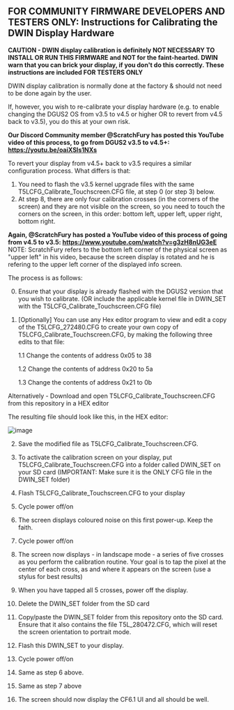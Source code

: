 ## FOR COMMUNITY FIRMWARE DEVELOPERS AND TESTERS ONLY: Instructions for Calibrating the DWIN Display Hardware

**CAUTION - DWIN display calibration is definitely NOT NECESSARY TO INSTALL OR RUN THIS FIRMWARE and NOT for the faint-hearted. DWIN warn that you can brick your display, if you don't do this correctly.  These instructions are included FOR TESTERS ONLY**

DWIN display calibration is normally done at the factory & should not need to be done again by the user.

If, however, you wish to re-calibrate your display hardware (e.g. to enable changing the DGUS2 OS from v3.5 to v4.5 or higher OR to revert from v4.5 back to v3.5), you do this at your own risk. 

**Our Discord Community member @ScratchFury has posted this YouTube video of this process, to go from DGUS2 v3.5 to v4.5+: https://youtu.be/oaiXSls1NXs**

To revert your display from v4.5+ back to v3.5 requires a similar configuration process. 
What differs is that:
1. You need to flash the v3.5 kernel upgrade files with the same T5LCFG_Calibrate_Touchscreen.CFG file, at step 0 (or step 3) below.
2. At step 8, there are only four calibration crosses (in the corners of the screen) and they are not visible on the screen, so you need to touch the corners on the screen, in this order: bottom left, upper left, upper right, bottom right. 

**Again, @ScratchFury has posted a YouTube video of this process of going from v4.5 to v3.5: https://www.youtube.com/watch?v=g3zH8nUG3eE**
NOTE: ScratchFury refers to the bottom left corner of the physical screen as "upper left" in his video, because the screen display is rotated and he is refering to the upper left corner of the displayed info screen.

The process is as follows:

0. Ensure that your display is already flashed with the DGUS2 version that you wish to calibrate. (OR include the applicable kernel file in DWIN_SET with the T5LCFG_Calibrate_Touchscreen.CFG file)

1. [Optionally] You can use any Hex editor program to view and edit a copy of the T5LCFG_272480.CFG to create your own copy of T5LCFG_Calibrate_Touchscreen.CFG, by making the following three edits to that file:

   1.1 Change the contents of address 0x05 to 38

   1.2 Change the contents of address 0x20 to 5a

   1.3 Change the contents of address 0x21 to 0b

Alternatively - Download and open T5LCFG_Calibrate_Touchscreen.CFG from this repository in a HEX editor

The resulting file should look like this, in the HEX editor: 

![image](https://user-images.githubusercontent.com/36551518/165141828-cffbc04c-117e-4b0d-8958-bf83b1f37e03.png)

2. Save the modified file as T5LCFG_Calibrate_Touchscreen.CFG.

3. To activate the calibration screen on your display, put T5LCFG_Calibrate_Touchscreen.CFG into a folder called DWIN_SET on your SD card (IMPORTANT: Make sure it is the ONLY CFG file in the DWIN_SET folder)

4. Flash T5LCFG_Calibrate_Touchscreen.CFG to your display
5. Cycle power off/on
6. The screen displays coloured noise on this first power-up.  Keep the faith.
7. Cycle power off/on
8. The screen now displays - in landscape mode - a series of five crosses as you perform the calibration routine.  Your goal is to tap the pixel at the center of each cross, as and where it appears on the screen (use a stylus for best results)
9. When you have tapped all 5 crosses, power off the display.
10. Delete the DWIN_SET folder from the SD card
11. Copy/paste the DWIN_SET folder from this repository onto the SD card. Ensure that it also contains the file T5L_280472.CFG, which will reset the screen orientation to portrait mode. 
12. Flash this DWIN_SET to your display.
13. Cycle power off/on
14. Same as step 6 above.
15. Same as step 7 above
16. The screen should now display the CF6.1 UI and all should be well.
